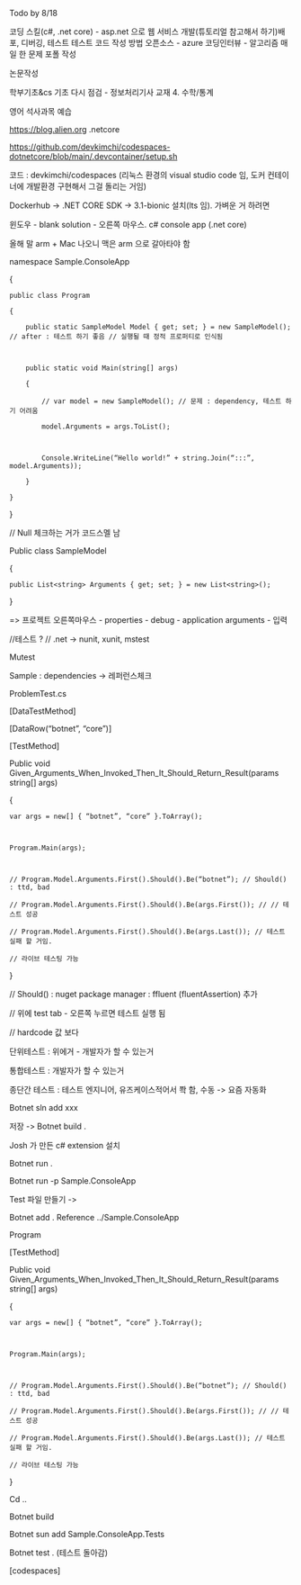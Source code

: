 Todo by 8/18



코딩 스킬(c#, .net core) - asp.net 으로 웹 서비스 개발(튜토리얼 참고해서 하기)배포, 디버깅, 테스트
테스트 코드 작성 방법 
오픈소스 - azure
코딩인터뷰  - 알고리즘 매일 한 문제 
포폴 작성


논문작성


학부기초&cs 기초 다시 점검 - 정보처리기사 교재
  4. 수학/통계

영어
석사과목 예습

https://blog.alien.org .netcore

https://github.com/devkimchi/codespaces-dotnetcore/blob/main/.devcontainer/setup.sh



코드 : devkimchi/codespaces (리눅스 환경의 visual studio code 임, 도커 컨테이너에 개발환경 구현해서 그걸 돌리는 거임) 

Dockerhub -> .NET CORE SDK -> 3.1-bionic 설치(lts 임). 가벼운 거 하려면 



윈도우 - blank solution - 오른쪽 마우스. c# console app (.net core) 

올해 말 arm + Mac 나오니 맥은 arm 으로 갈아타야 함 


namespace Sample.ConsoleApp

{

	public class Program

	{

		public static SampleModel Model { get; set; } = new SampleModel(); // after : 테스트 하기 좋음 // 실행될 때 정적 프로퍼티로 인식됨 



		public static void Main(string[] args)

		{

			// var model = new SampleModel(); // 문제 : dependency, 테스트 하기 어려움 

			model.Arguments = args.ToList();



			Console.WriteLine(“Hello world!” + string.Join(“:::”, model.Arguments));

		} 

	}

}



// Null 체크하는 거가 코드스멜 남



Public class SampleModel

{

	public List<string> Arguments { get; set; } = new List<string>(); 

}



=> 프로젝트 오른쪽마우스 - properties - debug - application arguments - 입력 



//테스트 ? // .net -> nunit, xunit, mstest 



Mutest

Sample : dependencies -> 레퍼런스체크 

ProblemTest.cs



[DataTestMethod]

[DataRow(“botnet”, “core”)]



[TestMethod]

Public void Given_Arguments_When_Invoked_Then_It_Should_Return_Result(params string[] args)

{

	var args = new[] { “botnet”, “core” }.ToArray();



	Program.Main(args);

	

	// Program.Model.Arguments.First().Should().Be(“botnet”); // Should() : ttd, bad

	// Program.Model.Arguments.First().Should().Be(args.First()); // // 테스트 성공

	// Program.Model.Arguments.First().Should().Be(args.Last()); // 테스트 실패 할 거임. 

	// 라이브 테스팅 가능 

}



// Should() : nuget package manager : ffluent (fluentAssertion) 추가 

// 위에 test tab - 오른쪽 누르면 테스트 실행 됨 

// hardcode 값 보다 



단위테스트 : 위에거 - 개발자가 할 수 있는거

통합테스트 : 개발자가 할 수 있는거

종단간 테스트 : 테스트 엔지니어, 유즈케이스적어서 쫙 함, 수동 -> 요즘 자동화



Botnet sln add xxx

저장 -> Botnet build .



Josh 가 만든 c# extension 설치 



Botnet run . 

Botnet run -p Sample.ConsoleApp



Test 파일 만들기 -> 



Botnet add . Reference ../Sample.ConsoleApp 



Program



[TestMethod]

Public void Given_Arguments_When_Invoked_Then_It_Should_Return_Result(params string[] args)

{

	var args = new[] { “botnet”, “core” }.ToArray();



	Program.Main(args);

	

	// Program.Model.Arguments.First().Should().Be(“botnet”); // Should() : ttd, bad

	// Program.Model.Arguments.First().Should().Be(args.First()); // // 테스트 성공

	// Program.Model.Arguments.First().Should().Be(args.Last()); // 테스트 실패 할 거임. 

	// 라이브 테스팅 가능 

}



Cd ..

Botnet build

Botnet sun add Sample.ConsoleApp.Tests

Botnet test . (테스트 돌아감) 



[codespaces]
